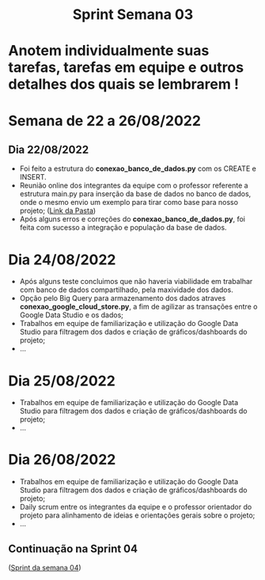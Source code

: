 <h1 align="center"> Sprint Semana 03 </h1>

# Anotem individualmente suas tarefas, tarefas em equipe e outros detalhes dos quais se lembrarem !

# Semana de 22 a 26/08/2022

##  Dia 22/08/2022
- Foi feito a estrutura do **conexao_banco_de_dados.py** com os CREATE e INSERT.
- Reunião online dos integrantes da equipe com o professor referente a estrutura main.py para inserção da base de dados no banco de dados, onde o mesmo envio um exemplo para tirar como base para nosso projeto; ([Link da Pasta](/Projeto/Testes/main-mysql3.py))
- Após alguns erros e correções do **conexao_banco_de_dados.py**, foi feita com sucesso a integração e população da base de dados.

# Dia 24/08/2022
- Após alguns teste concluimos que não haveria viabilidade em trabalhar com banco de dados compartilhado, pela maxividade dos dados.
- Opção pelo Big Query para armazenamento dos dados atraves **conexao_google_cloud_store.py**, a fim de agilizar as transações entre o Google Data Studio e os dados;
- Trabalhos em equipe de familiarização e utilização do Google Data Studio para filtragem dos dados e criação de gráficos/dashboards do projeto;
- ...

# Dia 25/08/2022
- Trabalhos em equipe de familiarização e utilização do Google Data Studio para filtragem dos dados e criação de gráficos/dashboards do projeto;
- ...

# Dia 26/08/2022
- Trabalhos em equipe de familiarização e utilização do Google Data Studio para filtragem dos dados e criação de gráficos/dashboards do projeto;
- Daily scrum entre os integrantes da equipe e o professor orientador do projeto para alinhamento de ideias e orientações gerais sobre o projeto;
- ...

## Continuação na Sprint 04
([Sprint da semana 04](/Sprint/Sprint04.md))
